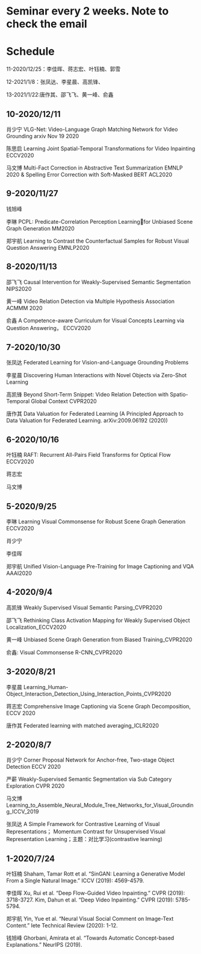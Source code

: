 # Seminar every 2 weeks. Note to check the email

# Schedule

11-2020/12/25：李佳晖、蒋志宏、叶钰楠、郭雪

12-2021/1/8：张凤达、李星晨、高凯锋、

13-2021/1/22:唐作其、邵飞飞、黄一峰、俞鑫

## **10-2020/12/11**

肖少宁 VLG-Net: Video-Language Graph Matching Network for Video Grounding arxiv Nov 19 2020

陈思启 Learning Joint Spatial-Temporal Transformations for Video Inpainting ECCV2020


马文博  Multi-Fact Correction in Abstractive Text Summarization EMNLP 2020 & Spelling Error Correction with Soft-Masked BERT ACL2020



## **9-2020/11/27**

钱旭峰

李琳 PCPL: Predicate-Correlation Perception Learningfor Unbiased Scene Graph Generation MM2020

郑宇航 Learning to Contrast the Counterfactual Samples for Robust Visual Question Answering EMNLP2020

## **8-2020/11/13**	

邵飞飞	Causal Intervention for Weakly-Supervised Semantic Segmentation NIPS2020									

黄一峰	Video Relation Detection via Multiple Hypothesis Association ACMMM 2020									

俞鑫	A Competence-aware Curriculum for Visual Concepts Learning via Question Answering， ECCV2020									


## 7-2020/10/30	

张凤达	Federated Learning for Vision-and-Language Grounding Problems									

李星晨	Discovering Human Interactions with Novel Objects via Zero-Shot Learning 								

高凯锋	Beyond Short-Term Snippet: Video Relation Detection with Spatio-Temporal Global Context CVPR2020							

唐作其	Data Valuation for Federated Learning (A Principled Approach to Data Valuation for Federated Learning. arXiv:2009.06192 (2020))

## 6-2020/10/16											

叶钰楠	RAFT: Recurrent All-Pairs Field Transforms for Optical Flow ECCV2020								

蒋志宏										

马文博	
								
## 5-2020/9/25	

李琳   Learning Visual Commonsense for Robust Scene Graph Generation ECCV2020 							

肖少宁										

李佳晖										

郑宇航	Uniﬁed Vision-Language Pre-Training for Image Captioning and VQA AAAI2020									

## 4-2020/9/4	

高凯锋	Weakly Supervised Visual Semantic Parsing_CVPR2020									

邵飞飞	Rethinking Class Activation Mapping for Weakly Supervised Object Localization_ECCV2020									

黄一峰	Unbiased Scene Graph Generation from Biased Training_CVPR2020									

俞鑫:	Visual Commonsense R-CNN_CVPR2020

## 3-2020/8/21	

李星晨	Learning_Human-Object_Interaction_Detection_Using_Interaction_Points_CVPR2020									

蒋志宏	Comprehensive Image Captioning via Scene Graph Decomposition, ECCV 2020									

唐作其	Federated learning with matched averaging_ICLR2020	

									
## 2-2020/8/7	

肖少宁	Corner Proposal Network for Anchor-free, Two-stage Object Detection ECCV 2020									

严薪	Weakly-Supervised Semantic Segmentation via Sub Category Exploration CVPR 2020									

马文博	Learning_to_Assemble_Neural_Module_Tree_Networks_for_Visual_Grounding_ICCV_2019		

张凤达	A Simple Framework for Contrastive Learning of Visual Representations；  Momentum Contrast for Unsupervised Visual Representation Learning；主题：对比学习(contrastive learning)									
								

## 1-2020/7/24	

叶钰楠	Shaham, Tamar Rott et al. “SinGAN: Learning a Generative Model From a Single Natural Image.” ICCV (2019): 4569-4579.									
		
李佳晖	 Xu, Rui et al. “Deep Flow-Guided Video Inpainting.” CVPR (2019): 3718-3727.      Kim, Dahun et al. “Deep Video Inpainting.” CVPR (2019): 5785-5794.					

郑宇航	Yin, Yue et al. “Neural Visual Social Comment on Image-Text Content.” Iete Technical Review (2020): 1-12.									

钱旭峰	Ghorbani, Amirata et al. “Towards Automatic Concept-based Explanations.” NeurIPS (2019).

